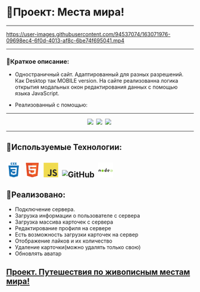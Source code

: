 # 📃Проект: Места мира!

---


https://user-images.githubusercontent.com/94537074/163071976-09698ec4-6f0d-4013-af8c-6be74f695041.mp4



---


### 📃Краткое описание:
- Одностраничный сайт. Адаптированный для разных разрешений. Как Desktop так MOBILE version. На сайте реализованна логика открытия модальных окон редактирования данных с помощью языка JavaScript.

- Реализованный с помощью:&nbsp;

---
<div id="header" align="center">
<img src="https://emojipedia-us.s3.amazonaws.com/source/skype/289/backhand-index-pointing-down_1f447.png" width="100"/>&nbsp;
<img src="https://emojipedia-us.s3.amazonaws.com/source/skype/289/backhand-index-pointing-down_1f447.png" width="100"/>&nbsp;     
<img src="https://emojipedia-us.s3.amazonaws.com/source/skype/289/backhand-index-pointing-down_1f447.png" width="100"/>&nbsp;
</div>



---

 ## 📃Используемые Технологии:
 <img src="https://github.com/devicons/devicon/blob/master/icons/css3/css3-plain-wordmark.svg"  title="CSS3" alt="CSS" width="40" height="40"/>&nbsp;
  <img src="https://github.com/devicons/devicon/blob/master/icons/html5/html5-original.svg" title="HTML5" alt="HTML" width="40" height="40"/>&nbsp;
  <img src="https://github.com/devicons/devicon/blob/master/icons/javascript/javascript-original.svg" title="JavaScript" alt="JavaScript" width="40" height="40"/>&nbsp;
  <img src="https://user-images.githubusercontent.com/78322084/162064174-194ac89a-024d-4839-aae3-22d9ee4e3a33.png"  title="GitHub" alt="GitHub" width="40" height="40"/>&nbsp;
  <img src="https://github.com/devicons/devicon/blob/master/icons/nodejs/nodejs-original-wordmark.svg" title="NodeJS" alt="NodeJS" width="40" height="40"/>&nbsp;
---

## 📃Реализовано:
  - Подключение сервера.
  - Загрузка информации о пользователе с сервера
  - Загрузка массива карточек с сервера
  - Редактирование профиля на сервере
  - Есть возможность загрузки карточек на сервер
  - Отображение лайков и их количество 
  - Удаление карточки(можно удалять только свою)
  - Обновлять аватар




## [Проект. Путешествия по живописным местам мира!](https://sergeypervushin357.github.io/mesto/index.html)

